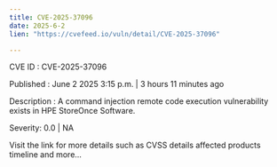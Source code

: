 ```yaml
---
title: CVE-2025-37096
date: 2025-6-2
lien: "https://cvefeed.io/vuln/detail/CVE-2025-37096"

---
```


CVE ID : CVE-2025-37096

Published :  June 2
2025
3:15 p.m. | 3 hours
11 minutes ago

Description : A command injection remote code execution vulnerability exists in HPE StoreOnce Software.

Severity: 0.0 | NA

Visit the link for more details
such as CVSS details
affected products
timeline
and more...
